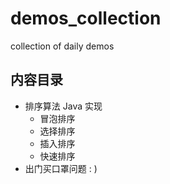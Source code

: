 # demos_collection
collection of daily demos

## 内容目录
* 排序算法 Java 实现
  * 冒泡排序
  * 选择排序
  * 插入排序
  * 快速排序
* 出门买口罩问题 : )
